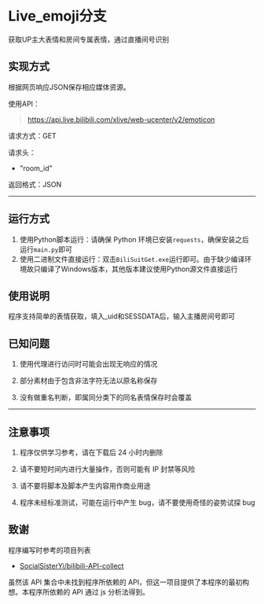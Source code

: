 # Live_emoji分支

获取UP主大表情和房间专属表情，通过直播间号识别

## 实现方式

根据网页响应JSON保存相应媒体资源。

使用API：

> https://api.live.bilibili.com/xlive/web-ucenter/v2/emoticon

请求方式：GET

请求头：

- "room_id"

返回格式：JSON

---

## 运行方式

1. 使用Python脚本运行：请确保 Python 环境已安装`requests`，确保安装之后运行`main.py`即可
2. 使用二进制文件直接运行：双击`BiliSuitGet.exe`运行即可。由于缺少编译环境故只编译了Windows版本，其他版本建议使用Python源文件直接运行

## 使用说明

程序支持简单的表情获取，填入_uid和SESSDATA后，输入主播房间号即可

## 已知问题

1. 使用代理进行访问时可能会出现无响应的情况

2. 部分素材由于包含非法字符无法以原名称保存

3. 没有做重名判断，即属同分类下的同名表情保存时会覆盖
---

## 注意事项

1. 程序仅供学习参考，请在下载后 24 小时内删除

2. 请不要短时间内进行大量操作，否则可能有 IP 封禁等风险

3. 请不要将脚本及脚本产生内容用作商业用途

4. 程序未经标准测试，可能在运行中产生 bug，请不要使用奇怪的姿势试探 bug

## 致谢

程序编写时参考的项目列表

- [SocialSisterYi/bilibili-API-collect](https://github.com/SocialSisterYi/bilibili-API-collect)

虽然该 API 集合中未找到程序所依赖的 API，但这一项目提供了本程序的最初构想。本程序所依赖的 API 通过 js 分析法得到。
